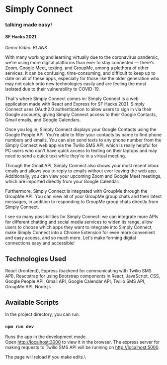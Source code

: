 # Simply Connect

### talking made easy!

#### SF Hacks 2021

_Demo Video: BLANK_

With many working and learning virtually due to the coronavirus pandemic, we're using more digital platforms than ever to stay connected — there's Zoom, Google Meet, texting, and GroupMe, among a plethora of other services. It can be confusing, time-consuming, and difficult to keep up to date on all of these apps, especially for those like the older generation who may not catch onto new technologies easily and are feeling the most isolated due to their vulnerability to COVID-19.

That's where Simply Connect comes in: Simply Connect is a web application made with React and Express for SF Hacks 2021. Simply Connect uses OAuth2.0 authentication to allow users to sign in via their Google accounts, giving Simply Connect access to their Google Contacts, Gmail emails, and Google Calendars.

Once you log in, Simply Connect displays your Google Contacts using the Google People API. You're able to filter your contacts by name to find phone numbers and emails. You can also send texts to any phone number from the Simply Connect web app via the Twilio SMS API, which is really helpful for PC users who don't have quick access to texting on their laptops and may need to send a quick text while they're in a virtual meeting.

Through the Gmail API, Simply Connect also shows your most recent inbox emails and allows you to reply to emails without ever leaving the web app. Additionally, you can view your upcoming Zoom and Google Meet meetings, which are imported directly from your Google Calendar.

Furthermore, Simply Connect is integrated with GroupMe through the GroupMe API. You can view all of your GroupMe group chats and their latest messages, in addition to responding to GroupMe group chats directly from Simply Connect.

I see so many possibilities for Simply Connect: we can integrate more APIs for different chatting and social media services to widen its range, allow users to choose which apps they want to integrate into Simply Connect, make Simply Connect into a Chrome Extension for even more convenient and easy access, and so much more. Let's make forming digital connections easy and accessible!

## Technologies Used

React (frontend), Express (backend for communicating with Twilio SMS API), Reactstrap for using Bootstrap components in React, JavaScript, CSS, Google People API, Gmail API, Google Calendar API, Twilio SMS API, GroupMe API, Node.js

## Available Scripts

In the project directory, you can run:

### `npm run dev`

Runs the app in the development mode.\
Open [http://localhost:3000](http://localhost:3000) to view it in the browser.
The express server for making requests to Twilio SMS API will be running on [http://localhost:5000](http://localhost:5000).

The page will reload if you make edits.\
